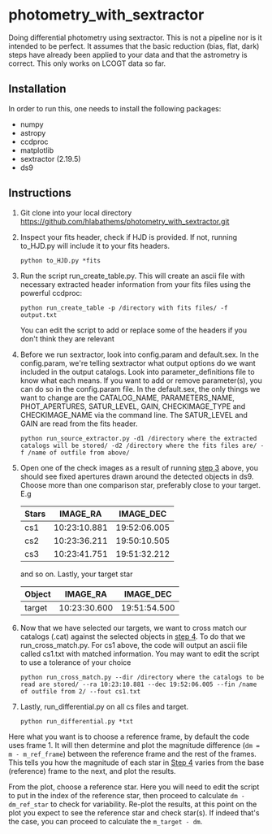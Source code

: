 # photometry_with_sextractor
Doing differential photometry using sextractor. This is not a pipeline nor is it intended to be perfect. It assumes that the basic reduction (bias, flat, dark) steps have already been applied to your data and that the astrometry is correct. This only works on LCOGT data so far.

Installation
------------

In order to run this, one needs to install the following packages:

  * numpy
  * astropy
  * ccdproc
  * matplotlib
  * sextractor (2.19.5)
  * ds9

Instructions
------------

1. Git clone into your local directory
    https://github.com/hlabathems/photometry_with_sextractor.git
    
2. Inspect your fits header, check if HJD is provided. If not, running to_HJD.py will include it to your fits headers.

    `python to_HJD.py *fits`
    
3. Run the script run_create_table.py. This will create an ascii file with necessary extracted header information from your fits files using the powerful ccdproc:

    `python run_create_table -p /directory with fits files/ -f output.txt`
    
   You can edit the script to add or replace some of the headers if you don't think they are relevant
   
4. Before we run sextractor, look into config.param and default.sex. In the config.param, we're telling sextractor what output options do we want included in the output catalogs. Look into parameter_definitions file to know what each means. If you want to add or remove parameter(s), you can do so in the config.param file. In the default.sex, the only things we want to change are the CATALOG_NAME, PARAMETERS_NAME, PHOT_APERTURES, SATUR_LEVEL, GAIN, CHECKIMAGE_TYPE and CHECKIMAGE_NAME via the command line. The SATUR_LEVEL and GAIN are read from the fits header.

   `python run_source_extractor.py -d1 /directory where the extracted catalogs will be stored/ -d2 /directory where the fits files are/ -f /name of outfile from above/` 

5. Open one of the check images as a result of running [step 3]() above, you should see fixed apertures drawn around the detected objects in ds9. Choose more than one comparison star, preferably close to your target. E.g

   Stars   | IMAGE_RA | IMAGE_DEC
   --- | ---      | ---
   cs1 | 10:23:10.881 | 19:52:06.005
   cs2 | 10:23:36.211 | 19:50:10.505
   cs3  | 10:23:41.751 | 19:51:32.212
   
     and so on. Lastly, your target star
  
    Object   | IMAGE_RA | IMAGE_DEC
   --- | ---      | ---
   target | 10:23:30.600 | 19:51:54.500

6. Now that we have selected our targets, we want to cross match our catalogs (.cat) against the selected objects in [step 4]().  To do that we run_cross_match.py. For cs1 above, the code will output an ascii file called cs1.txt with matched information. You may want to edit the script to use a tolerance of your choice

   `python run_cross_match.py --dir /directory where the catalogs to be read are stored/ --ra 10:23:10.881 --dec 19:52:06.005 --fin /name of outfile from 2/ --fout cs1.txt`
   
7. Lastly, run_differential.py on all cs files and target.

   `python run_differential.py *txt`

  Here what you want is to choose a reference frame, by default the code uses frame 1. It will then determine and plot the  magnitude difference (`dm = m - m_ref_frame`) between the reference frame and the rest of the frames. This tells you how the magnitude of each star in [Step 4]() varies from the base (reference) frame to the next, and plot the results.
  
  From the plot, choose a reference star. Here you will need to edit the script to put in the index of the reference star, then proceed to calculate `dm - dm_ref_star` to check for variability. Re-plot the results, at this point on the plot you expect to see the reference star and check star(s). If indeed that's the case, you can proceed to calculate the `m_target - dm`.
  
   
